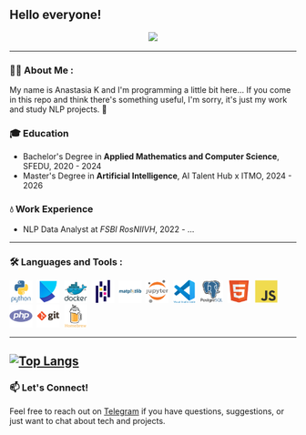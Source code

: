 ## Hello everyone!

<div id="header" align="center">
  <img src="https://i.giphy.com/media/v1.Y2lkPTc5MGI3NjExZjllM3UwanFvNHBhMGlwa2E0aHc2enZyaXAxdnd6cmFidm1uaWxyNyZlcD12MV9pbnRlcm5hbF9naWZfYnlfaWQmY3Q9Zw/H1dxi6xdh4NGQCZSvz/giphy.gif" width="200"/>
</div>

--- 
### :woman_technologist: About Me :
My name is Anastasia K and I'm programming a little bit here... If you come in this repo and think there's something useful, I'm sorry, it's just my work and study NLP projects. 👀

### 🎓 Education
- Bachelor's Degree in **Applied Mathematics and Computer Science**, SFEDU, 2020 - 2024
- Master's Degree in **Artificial Intelligence**, AI Talent Hub x ITMO, 2024 - 2026

### 💧 Work Experience
- NLP Data Analyst at _FSBI RosNIIVH_, 2022 - ...
--- 
### :hammer_and_wrench: Languages and Tools :
<div>
  <img src="https://github.com/devicons/devicon/blob/master/icons/python/python-original-wordmark.svg" title="Python" alt="Python" width="40" height="40"/>&nbsp;
  <img src="https://github.com/devicons/devicon/blob/master/icons/poetry/poetry-original.svg" title="Poetry" alt="Poetry" width="40" height="40"/>&nbsp;
  <img src="https://github.com/devicons/devicon/blob/master/icons/docker/docker-original-wordmark.svg" title="docker" alt="docker" width="40" height="40"/>&nbsp; 
  <img src="https://github.com/devicons/devicon/blob/master/icons/pandas/pandas-original.svg" title="Pandas" alt="Pandas" width="40" height="40"/>&nbsp;
  <img src="https://github.com/devicons/devicon/blob/master/icons/matplotlib/matplotlib-original-wordmark.svg" title="Matplotlib" alt="Matplotlib" width="40" height="40"/>&nbsp;
  <img src="https://github.com/devicons/devicon/blob/master/icons/jupyter/jupyter-original-wordmark.svg" title="jupyter" alt="jupyter" width="40" height="40"/>&nbsp;
  <img src="https://github.com/devicons/devicon/blob/master/icons/vscode/vscode-original-wordmark.svg" title="VScode" alt="VScode" width="40" height="40"/>&nbsp;
  <img src="https://github.com/devicons/devicon/blob/master/icons/postgresql/postgresql-original-wordmark.svg" title="PostgreSQL" alt="PostgreSQL" width="40" height="40"/>&nbsp;
  <img src="https://github.com/devicons/devicon/blob/master/icons/html5/html5-original.svg" title="HTML5" alt="HTML" width="40" height="40"/>&nbsp;
  <img src="https://github.com/devicons/devicon/blob/master/icons/javascript/javascript-original.svg" title="JavaScript" alt="JavaScript" width="40" height="40"/>&nbsp;
  <img src="https://github.com/devicons/devicon/blob/master/icons/php/php-plain.svg" title="PHP" alt="PHP" width="40" height="40"/>&nbsp;
  <img src="https://github.com/devicons/devicon/blob/master/icons/git/git-original-wordmark.svg" title="Git" alt="Git" width="40" height="40"/>&nbsp;
  <img src="https://github.com/devicons/devicon/blob/master/icons/homebrew/homebrew-original-wordmark.svg" title="homebrew" alt="homebrew" width="40" height="40"/>&nbsp 
</div>

--- 

[![Top Langs](https://github-readme-stats.vercel.app/api/top-langs/?username=katimanova&layout=compact&theme=vision-friendly-dark)](https://github.com/anuraghazra/github-readme-stats)
--- 
### 📫 Let's Connect!
Feel free to reach out on [Telegram](https://t.me/k_anastasia_t) if you have questions, suggestions, or just want to chat about tech and projects.
